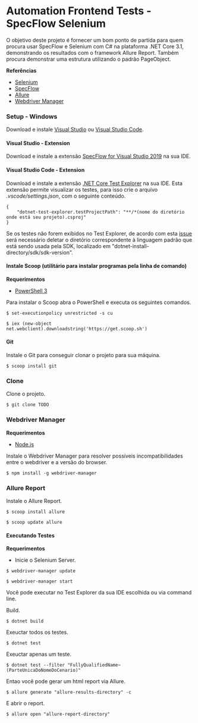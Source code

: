# Automation Frontend Tests - SpecFlow Selenium

O objetivo deste projeto é fornecer um bom ponto de partida para quem procura usar SpecFlow e Selenium com C# na plataforma .NET Core 3.1, demonstrando os resultados com o framework Allure Report. Também procura demonstrar uma estrutura utilizando o padrão PageObject.

**Referências**
- [Selenium](http://www.seleniumhq.org/)
- [SpecFlow](http://specflow.org/)
- [Allure](https://docs.qameta.io/allure/)
- [Webdriver Manager](https://www.npmjs.com/package/webdriver-manager)

### Setup - Windows

Download e instale [Visual Studio](https://visualstudio.microsoft.com/) ou [Visual Studio Code](https://code.visualstudio.com/).

#### Visual Studio - Extension

Download e instale a extensão [SpecFlow for Visual Studio 2019](https://marketplace.visualstudio.com/items?itemName=TechTalkSpecFlowTeam.SpecFlowForVisualStudio) na sua IDE.

#### Visual Studio Code - Extension

Download e instale a extensão [.NET Core Test Explorer](https://marketplace.visualstudio.com/items?itemName=formulahendry.dotnet-test-explorer) na sua IDE.
Esta extensão permite visualizar os testes, para isso crie o arquivo *.vscode/settings.json*, com o seguinte conteúdo.

```
{
    "dotnet-test-explorer.testProjectPath": "**/*(nome do diretório onde está seu projeto).csproj"
}
```
Se os testes não forem exibidos no Test Explorer, de acordo com esta [issue](https://github.com/formulahendry/vscode-dotnet-test-explorer/issues/77) será necessário deletar o diretório correspondente à linguagem padrão que está sendo usada pela SDK, localizado em "dotnet-install-directory/sdk/sdk-version".

#### Instale Scoop (utilitário para instalar programas pela linha de comando)

**Requerimentos**
- [PowerShell 3](https://www.microsoft.com/en-us/download/details.aspx?id=34595)

Para instalar o Scoop abra o PowerShell e executa os seguintes comandos.
```
$ set-executionpolicy unrestricted -s cu
```
```
$ iex (new-object net.webclient).downloadstring('https://get.scoop.sh')
```

#### Git

Instale o Git para conseguir clonar o projeto para sua máquina.
```
$ scoop install git
```

### Clone

Clone o projeto.
```
$ git clone TODO
```

### Webdriver Manager

**Requerimentos**
- [Node.js](https://nodejs.org/en/)

Instale o Webdriver Manager para resolver possíveis incompatibilidades entre o webdriver e a versão do browser.
```
$ npm install -g webdriver-manager
```

### Allure Report

Instale o Allure Report.

```
$ scoop install allure
```
```
$ scoop update allure
```

#### Executando Testes

**Requerimentos**
- Inicie o Selenium Server.

```
$ webdriver-manager update
```
```
$ webdriver-manager start
```

Você pode executar no Test Explorer da sua IDE escolhida ou via command line.

Build.
```
$ dotnet build
```

Exeuctar todos os testes.
```
$ dotnet test
```
Exeuctar apenas um teste.
```
$ dotnet test --filter "FullyQualifiedName~(ParteUnicaDoNomeDoCenario)"
```

Entao você pode gerar um html report via Allure.
```
$ allure generate "allure-results-directory" -c
```
E abrir o report.
```
$ allure open "allure-report-directory"
```
